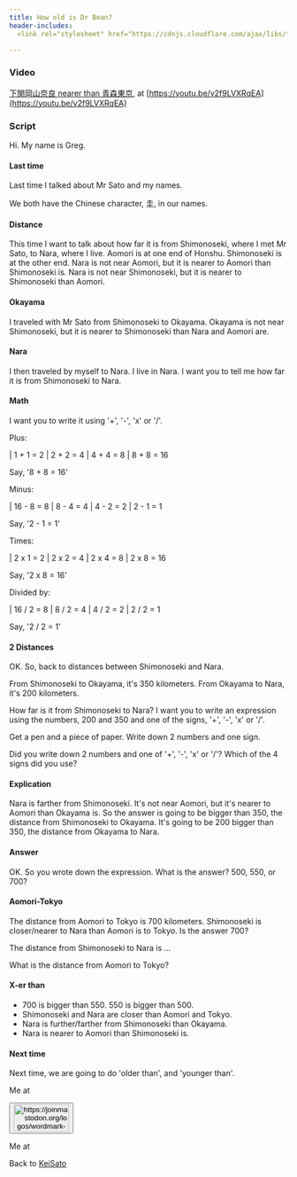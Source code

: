 ```yaml
---
title: How old is Dr Bean?
header-includes:
  <link rel="stylesheet" href="https://cdnjs.cloudflare.com/ajax/libs/font-awesome/4.7.0/css/font-awesome.min.css">

---
```


### Video

[下関岡山奈良 nearer than 青森東京](https://youtu.be/v2f9LVXRqEA),
at [https://youtu.be/v2f9LVXRqEA](https://youtu.be/v2f9LVXRqEA)

### Script

Hi. My name is Greg.

#### Last time

Last time I talked about Mr Sato and my names.

We both have the Chinese character, 圭, in our names.

#### Distance

This time I want to talk about how far it is from Shimonoseki, where I met Mr Sato, to Nara, where I live. Aomori is at one end of Honshu. Shimonoseki is at the other end. Nara is not near Aomori, but it is nearer to Aomori than Shimonoseki is. Nara is not near Shimonoseki, but it is nearer to Shimonoseki than Aomori.

#### Okayama

I traveled with Mr Sato from Shimonoseki to Okayama. Okayama is not near Shimonoseki, but it is nearer to Shimonoseki than Nara and Aomori are.

#### Nara
I then traveled by myself to Nara. I live in Nara. 
I want you to tell me how far it is from Shimonoseki to Nara.

#### Math

I want you to write it using '+', '-', 'x' or '/'.

Plus:

| 1 + 1 = 2
| 2 + 2 = 4
| 4 + 4 = 8
| 8 + 8 = 16

Say, '8 + 8 = 16'

Minus:

| 16 - 8 = 8
| 8 - 4 = 4
| 4 - 2 = 2
| 2 - 1 = 1

Say, '2 - 1 = 1'

Times:

| 2 x 1 = 2
| 2 x 2 = 4
| 2 x 4 = 8
| 2 x 8 = 16

Say, '2 x 8 = 16'

Divided by:

| 16 / 2 = 8
| 8 / 2 = 4
| 4 / 2 = 2
| 2 / 2 = 1

Say, '2 / 2 = 1'

#### 2 Distances

OK. So, back to distances between Shimonoseki and Nara.

From Shimonoseki to Okayama, it's 350 kilometers.
From Okayama to Nara, it's 200 kilometers.

How far is it from Shimonoseki to Nara?
I want you to write an expression using the numbers, 200 and 350 and one of the signs, '+', '-', 'x' or '/'.

Get a pen and a piece of paper. Write down 2 numbers and one sign.

Did you write down 2 numbers and one of '+', '-', 'x' or '/'?
Which of the 4 signs did you use?

#### Explication

Nara is farther from Shimonoseki. It's not near Aomori, but it's nearer to Aomori than Okayama is. So the answer is going to be bigger than 350, the distance from Shimonoseki to Okayama. It's going to be 200 bigger than 350,
the distance from Okayama to Nara.

#### Answer

OK. So you wrote down the expression. What is the answer?
500, 550, or 700?

#### Aomori-Tokyo

The distance from Aomori to Tokyo is 700 kilometers. Shimonoseki is closer/nearer to Nara than Aomori is to Tokyo. Is the answer 700?

The distance from Shimonoseki to Nara is ...

What is the distance from Aomori to Tokyo?

#### X-er than

* 700 is bigger than 550. 550 is bigger than 500.
* Shimonoseki and Nara are closer than Aomori and Tokyo.
* Nara is further/farther from Shimonoseki than Okayama.
* Nara is nearer to Aomori than Shimonoseki is.

#### Next time

Next time, we are going to do 'older than', and 'younger than'.

Me at <form action="https://mastodon.sdf.org/@drbean">
<button type="submit" class="btn"><img src="./mastodon.svg" alt="https://joinmastodon.org/logos/wordmark-black-text.svg" style="width:100px;height:50px"/></button>
</form>

Me at <a href="https://mastodon.sdf.org/@drbean"><i class="fa-brands fa-mastodon" style="font-size:48px;"></i></a>


Back to [KeiSato](KeiSato.html)
